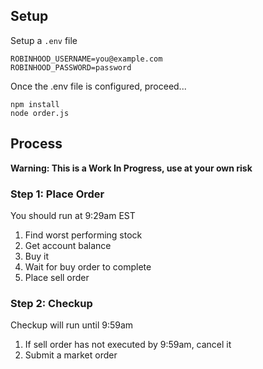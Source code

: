 ## Setup

Setup a `.env` file
```
ROBINHOOD_USERNAME=you@example.com
ROBINHOOD_PASSWORD=password
```

Once the .env file is configured, proceed...
```
npm install
node order.js
```

## Process

**Warning: This is a Work In Progress, use at your own risk**

### Step 1: Place Order
You should run at 9:29am EST

1. Find worst performing stock
1. Get account balance
1. Buy it
1. Wait for buy order to complete
1. Place sell order

### Step 2: Checkup

Checkup will run until 9:59am

1. If sell order has not executed by 9:59am, cancel it
1. Submit a market order
